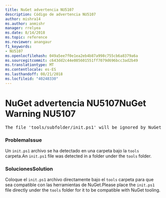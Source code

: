 ```yaml
---
title: NuGet advertencia NU5107
description: Código de advertencia NU5107
author: mishra14
ms.author: anmishr
manager: rrelyea
ms.date: 8/14/2018
ms.topic: reference
ms.reviewer: anangaur
f1_keywords:
- NU5107
ms.openlocfilehash: 049a5ee7f0e1ea2eb4b87a998c755cb6a8379a6a
ms.sourcegitcommit: c643dd2c44e085601551ff7079d696bcc3ad2b49
ms.translationtype: MT
ms.contentlocale: es-ES
ms.lasthandoff: 08/21/2018
ms.locfileid: "40248330"
---
```

# <a name="nuget-warning-nu5107"></a><span data-ttu-id="6c724-103">NuGet advertencia NU5107</span><span class="sxs-lookup"><span data-stu-id="6c724-103">NuGet Warning NU5107</span></span>
<pre>The file 'tools/subfolder/init.ps1' will be ignored by NuGet because it is not directly under 'tools' folder. Place the file directly under 'tools' folder.</pre>

### <a name="issue"></a><span data-ttu-id="6c724-104">Problema</span><span class="sxs-lookup"><span data-stu-id="6c724-104">Issue</span></span>

<span data-ttu-id="6c724-105">Un `init.ps1` archivo se ha detectado en una carpeta bajo la `tools` carpeta.</span><span class="sxs-lookup"><span data-stu-id="6c724-105">An `init.ps1` file was detected in a folder under the `tools` folder.</span></span>


### <a name="solution"></a><span data-ttu-id="6c724-106">Soluciones</span><span class="sxs-lookup"><span data-stu-id="6c724-106">Solution</span></span>

<span data-ttu-id="6c724-107">Coloque el `init.ps1` archivo directamente bajo el `tools` carpeta para que sea compatible con las herramientas de NuGet.</span><span class="sxs-lookup"><span data-stu-id="6c724-107">Please place the `init.ps1` file directly under the `tools` folder for it to be compatible with NuGet tooling.</span></span>

